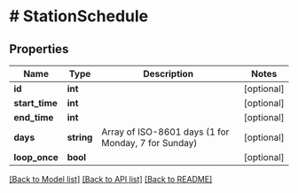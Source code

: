 # # StationSchedule

## Properties

Name | Type | Description | Notes
------------ | ------------- | ------------- | -------------
**id** | **int** |  | [optional]
**start_time** | **int** |  | [optional]
**end_time** | **int** |  | [optional]
**days** | **string** | Array of ISO-8601 days (1 for Monday, 7 for Sunday) | [optional]
**loop_once** | **bool** |  | [optional]

[[Back to Model list]](../../README.md#models) [[Back to API list]](../../README.md#endpoints) [[Back to README]](../../README.md)
